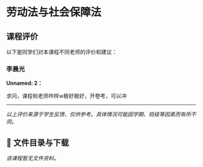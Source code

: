 # 劳动法与社会保障法

## 课程评价

以下是同学们对本课程不同老师的评价和建议：

### 李晨光

**Unnamed: 2：**

求问，课程和老师咋样w极好极好，开卷考，可以冲

---

*以上评价来源于学生反馈，仅供参考。具体情况可能因学期、班级等因素而有所不同。*
## 📄 文件目录与下载

_该课程暂无文件资料。_
